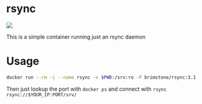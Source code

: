 rsync
=====

[![](https://badge.imagelayers.io/brimstone/rsync:3.1.2.svg)](https://imagelayers.io/?images=brimstone/rsync:3.1.2 'Get your own badge on imagelayers.io')

This is a simple container running just an rsync daemon

Usage
=====
```bash
docker run --rm -i --name rsync -v $PWD:/srv:ro -P brimstone/rsync:3.1.2
```

Then just lookup the port with `docker ps` and connect with `rsync rsync://$YOUR_IP:PORT/srv/`
